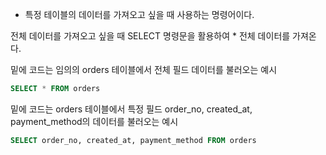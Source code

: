 - 특정 테이블의 데이터를 가져오고 싶을 때 사용하는 명령어이다.

전체 데이터를 가져오고 싶을 때 SELECT 명령문을 활용하여 * 전체 데이터를 가져온다.

밑에 코드는 임의의 orders 테이블에서 전체 필드 데이터를 불러오는 예시

```sql
SELECT * FROM orders
```


밑에 코드는 orders 테이블에서 특정 필드 order_no, created_at, payment_method의 데이터를 불러오는 예시

```sql
SELECT order_no, created_at, payment_method FROM orders
```